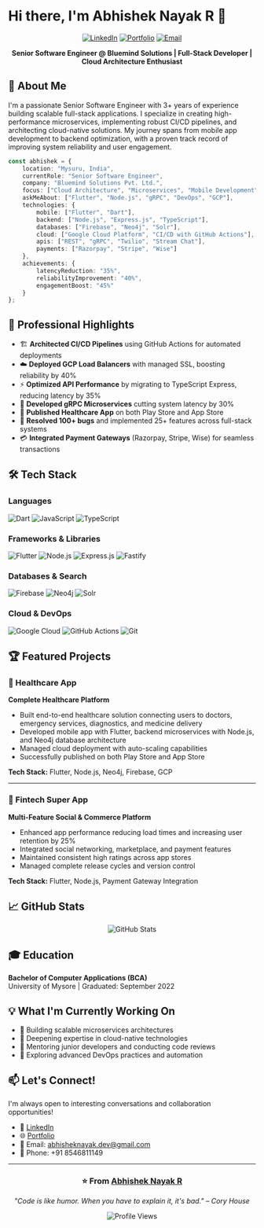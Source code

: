 # Hi there, I'm Abhishek Nayak R 👋

<div align="center">
  
[![LinkedIn](https://img.shields.io/badge/LinkedIn-0077B5?style=for-the-badge&logo=linkedin&logoColor=white)](https://www.linkedin.com/in/abhishek-nayak-r-90788a1a1/)
[![Portfolio](https://img.shields.io/badge/Portfolio-FF5722?style=for-the-badge&logo=google-chrome&logoColor=white)](https://abhisheknayakr.pack.org.in/)
[![Email](https://img.shields.io/badge/Email-D14836?style=for-the-badge&logo=gmail&logoColor=white)](mailto:abhisheknayak.dev@gmail.com)

**Senior Software Engineer @ Bluemind Solutions | Full-Stack Developer | Cloud Architecture Enthusiast**

</div>

## 🚀 About Me

I'm a passionate Senior Software Engineer with 3+ years of experience building scalable full-stack applications. I specialize in creating high-performance microservices, implementing robust CI/CD pipelines, and architecting cloud-native solutions. My journey spans from mobile app development to backend optimization, with a proven track record of improving system reliability and user engagement.

```typescript
const abhishek = {
    location: "Mysuru, India",
    currentRole: "Senior Software Engineer",
    company: "Bluemind Solutions Pvt. Ltd.",
    focus: ["Cloud Architecture", "Microservices", "Mobile Development"],
    askMeAbout: ["Flutter", "Node.js", "gRPC", "DevOps", "GCP"],
    technologies: {
        mobile: ["Flutter", "Dart"],
        backend: ["Node.js", "Express.js", "TypeScript"],
        databases: ["Firebase", "Neo4j", "Solr"],
        cloud: ["Google Cloud Platform", "CI/CD with GitHub Actions"],
        apis: ["REST", "gRPC", "Twilio", "Stream Chat"],
        payments: ["Razorpay", "Stripe", "Wise"]
    },
    achievements: {
        latencyReduction: "35%",
        reliabilityImprovement: "40%",
        engagementBoost: "45%"
    }
};
```

## 💼 Professional Highlights

- 🏗️ **Architected CI/CD Pipelines** using GitHub Actions for automated deployments
- ☁️ **Deployed GCP Load Balancers** with managed SSL, boosting reliability by 40%
- ⚡ **Optimized API Performance** by migrating to TypeScript Express, reducing latency by 35%
- 🔧 **Developed gRPC Microservices** cutting system latency by 30%
- 📱 **Published Healthcare App** on both Play Store and App Store
- 🐛 **Resolved 100+ bugs** and implemented 25+ features across full-stack systems
- 💳 **Integrated Payment Gateways** (Razorpay, Stripe, Wise) for seamless transactions

## 🛠️ Tech Stack

### Languages
![Dart](https://img.shields.io/badge/Dart-0175C2?style=for-the-badge&logo=dart&logoColor=white)
![JavaScript](https://img.shields.io/badge/JavaScript-F7DF1E?style=for-the-badge&logo=javascript&logoColor=black)
![TypeScript](https://img.shields.io/badge/TypeScript-007ACC?style=for-the-badge&logo=typescript&logoColor=white)

### Frameworks & Libraries
![Flutter](https://img.shields.io/badge/Flutter-02569B?style=for-the-badge&logo=flutter&logoColor=white)
![Node.js](https://img.shields.io/badge/Node.js-339933?style=for-the-badge&logo=nodedotjs&logoColor=white)
![Express.js](https://img.shields.io/badge/Express.js-000000?style=for-the-badge&logo=express&logoColor=white)
![Fastify](https://img.shields.io/badge/Fastify-000000?style=for-the-badge&logo=fastify&logoColor=white)

### Databases & Search
![Firebase](https://img.shields.io/badge/Firebase-FFCA28?style=for-the-badge&logo=firebase&logoColor=black)
![Neo4j](https://img.shields.io/badge/Neo4j-008CC1?style=for-the-badge&logo=neo4j&logoColor=white)
![Solr](https://img.shields.io/badge/Solr-D9411E?style=for-the-badge&logo=apache-solr&logoColor=white)


### Cloud & DevOps
![Google Cloud](https://img.shields.io/badge/Google_Cloud-4285F4?style=for-the-badge&logo=google-cloud&logoColor=white)
![GitHub Actions](https://img.shields.io/badge/GitHub_Actions-2088FF?style=for-the-badge&logo=github-actions&logoColor=white)
![Git](https://img.shields.io/badge/Git-F05032?style=for-the-badge&logo=git&logoColor=white)

## 🏆 Featured Projects

### 🏥 Healthcare App
**Complete Healthcare Platform**
- Built end-to-end healthcare solution connecting users to doctors, emergency services, diagnostics, and medicine delivery
- Developed mobile app with Flutter, backend microservices with Node.js, and Neo4j database architecture
- Managed cloud deployment with auto-scaling capabilities
- Successfully published on both Play Store and App Store

**Tech Stack:** Flutter, Node.js, Neo4j, Firebase, GCP

---

### 🔐 Fintech Super App
**Multi-Feature Social & Commerce Platform**
- Enhanced app performance reducing load times and increasing user retention by 25%
- Integrated social networking, marketplace, and payment features
- Maintained consistent high ratings across app stores
- Managed complete release cycles and version control

**Tech Stack:** Flutter, Node.js, Payment Gateway Integration

## 📈 GitHub Stats

<div align="center">
  
![GitHub Stats](https://github-readme-stats.vercel.app/api?username=Abhishek-Nayak-R&show_icons=true&theme=radical&hide_border=true&count_private=true)

</div>

## 🎓 Education

**Bachelor of Computer Applications (BCA)**  
University of Mysore | Graduated: September 2022

## 💡 What I'm Currently Working On

- 🔭 Building scalable microservices architectures
- 🌱 Deepening expertise in cloud-native technologies
- 👯 Mentoring junior developers and conducting code reviews
- 💬 Exploring advanced DevOps practices and automation

## 📫 Let's Connect!

I'm always open to interesting conversations and collaboration opportunities!

- 💼 [LinkedIn](https://www.linkedin.com/in/abhishek-nayak-r-90788a1a1/)
- 🌐 [Portfolio](https://abhisheknayakr.pack.org.in)
- 📧 Email: abhisheknayak.dev@gmail.com
- 📱 Phone: +91 8546811149

---

<div align="center">

### ⭐️ From [Abhishek Nayak R](https://github.com/Abhishek-Nayak-R)

*"Code is like humor. When you have to explain it, it's bad." – Cory House*

![Profile Views](https://komarev.com/ghpvc/?username=Abhishek-Nayak-R&color=brightgreen&style=flat-square)

</div>
